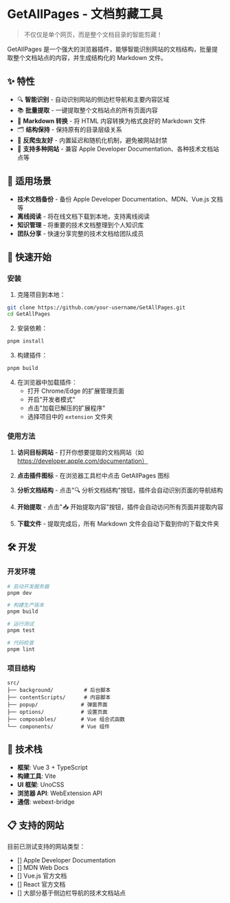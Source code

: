 # GetAllPages - 文档剪藏工具

> 不仅仅是单个网页，而是整个文档目录的智能剪藏！

GetAllPages 是一个强大的浏览器插件，能够智能识别网站的文档结构，批量提取整个文档站点的内容，并生成结构化的 Markdown 文件。

## ✨ 特性

- 🔍 **智能识别** - 自动识别网站的侧边栏导航和主要内容区域
- 📚 **批量提取** - 一键提取整个文档站点的所有页面内容
- 📝 **Markdown 转换** - 将 HTML 内容转换为格式良好的 Markdown 文件
- 🗂️ **结构保持** - 保持原有的目录层级关系
- 🚫 **反爬虫友好** - 内置延迟和随机化机制，避免被网站封禁
- 🎯 **支持多种网站** - 兼容 Apple Developer Documentation、各种技术文档站点等

## 🎯 适用场景

- **技术文档备份** - 备份 Apple Developer Documentation、MDN、Vue.js 文档等
- **离线阅读** - 将在线文档下载到本地，支持离线阅读
- **知识管理** - 将重要的技术文档整理到个人知识库
- **团队分享** - 快速分享完整的技术文档给团队成员

## 🚀 快速开始

### 安装

1. 克隆项目到本地：
```bash
git clone https://github.com/your-username/GetAllPages.git
cd GetAllPages
```

2. 安装依赖：
```bash
pnpm install
```

3. 构建插件：
```bash
pnpm build
```

4. 在浏览器中加载插件：
   - 打开 Chrome/Edge 的扩展管理页面
   - 开启"开发者模式"
   - 点击"加载已解压的扩展程序"
   - 选择项目中的 `extension` 文件夹

### 使用方法

1. **访问目标网站** - 打开你想要提取的文档网站（如 https://developer.apple.com/documentation）

2. **点击插件图标** - 在浏览器工具栏中点击 GetAllPages 图标

3. **分析文档结构** - 点击"🔍 分析文档结构"按钮，插件会自动识别页面的导航结构

4. **开始提取** - 点击"📥 开始提取内容"按钮，插件会自动访问所有页面并提取内容

5. **下载文件** - 提取完成后，所有 Markdown 文件会自动下载到你的下载文件夹

## 🛠️ 开发

### 开发环境

```bash
# 启动开发服务器
pnpm dev

# 构建生产版本
pnpm build

# 运行测试
pnpm test

# 代码检查
pnpm lint
```

### 项目结构

```
src/
├── background/          # 后台脚本
├── contentScripts/      # 内容脚本
├── popup/              # 弹窗界面
├── options/            # 设置页面
├── composables/        # Vue 组合式函数
└── components/         # Vue 组件
```

## 🔧 技术栈

- **框架**: Vue 3 + TypeScript
- **构建工具**: Vite
- **UI 框架**: UnoCSS
- **浏览器 API**: WebExtension API
- **通信**: webext-bridge

## 📋 支持的网站

目前已测试支持的网站类型：

- [] Apple Developer Documentation
- [] MDN Web Docs
- [] Vue.js 官方文档
- [] React 官方文档
- [] 大部分基于侧边栏导航的技术文档站点
